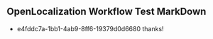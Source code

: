 ## OpenLocalization Workflow Test MarkDown
* e4fddc7a-1bb1-4ab9-8ff6-19379d0d6680 thanks!

<!--HONumber=Aug16_HO3-->



